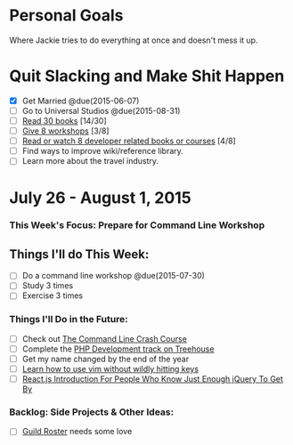 Personal Goals
==============

Where Jackie tries to do everything at once and doesn't mess it up.

# Quit Slacking and Make Shit Happen
- [x] Get Married @due(2015-06-07)
- [ ] Go to Universal Studios @due(2015-08-31)
- [ ] [Read 30 books](lists/books.md) [14/30]
- [ ] [Give 8 workshops](lists/workshops.md) [3/8]
- [ ] [Read or watch 8 developer related books or courses](lists/learning.md) [4/8]
- [ ] Find ways to improve wiki/reference library.
- [ ] Learn more about the travel industry.

# July 26 - August 1, 2015

### This Week's Focus: Prepare for Command Line Workshop

## Things I'll do This Week:
- [ ] Do a command line workshop @due(2015-07-30)
- [ ] Study 3 times
- [ ] Exercise 3 times

### Things I'll Do in the Future:
- [ ] Check out [The Command Line Crash Course](http://cli.learncodethehardway.org/book/)
- [ ] Complete the [PHP Development track on Treehouse](http://teamtreehouse.com/tracks/php-development)
- [ ] Get my name changed by the end of the year
- [ ] [Learn how to use vim without wildly hitting keys](https://scotch.io/tutorials/getting-started-with-vim-an-interactive-guide)
- [ ] [React.js Introduction For People Who Know Just Enough jQuery To Get By](http://reactfordesigners.com/labs/reactjs-introduction-for-people-who-know-just-enough-jquery-to-get-by/)

### Backlog: Side Projects & Other Ideas:
- [ ] [Guild Roster](https://github.com/MongooseDoom/guild-roster) needs some love
